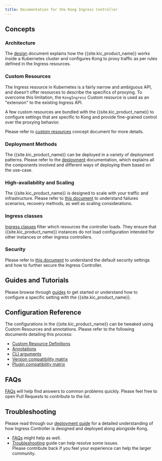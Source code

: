 ```yaml
---
title: Documentation for the Kong Ingress Controller
---
```


## Concepts

### Architecture

The [design][design] document explains how the {{site.kic_product_name}} works
inside a Kubernetes cluster and configures Kong to proxy traffic as per
rules defined in the Ingress resources.

### Custom Resources

The Ingress resource in Kubernetes is a fairly narrow and ambiguous API, and
doesn't offer resources to describe the specifics of proxying.
To overcome this limitation, the `KongIngress` Custom resource is used as an
"extension" to the existing Ingress API.

A few custom resources are bundled with the {{site.kic_product_name}} to
configure settings that are specific to Kong and provide fine-grained control
over the proxying behavior.

Please refer to [custom resources][crd] concept document for more details.

### Deployment Methods

The {{site.kic_product_name}} can be deployed in a variety of deployment patterns.
Please refer to the [deployment](/kubernetes-ingress-controller/{{page.kong_version}}/concepts/deployment) documentation,
which explains all the components
involved and different ways of deploying them based on the use-case.

### High-availability and Scaling

The {{site.kic_product_name}} is designed to scale with your traffic
and infrastructure.
Please refer to [this document](/kubernetes-ingress-controller/{{page.kong_version}}/concepts/ha-and-scaling) to understand
failures scenarios, recovery methods, as well as scaling considerations.

### Ingress classes

[Ingress classes](/kubernetes-ingress-controller/{{page.kong_version}}/concepts/ingress-classes) filter which resources the
controller loads. They ensure that {{site.kic_product_name}} instances do not
load configuration intended for other instances or other ingress controllers.

### Security

Please refer to [this document](/kubernetes-ingress-controller/{{page.kong_version}}/concepts/security) to understand the
default security settings and how to further secure the Ingress Controller.

## Guides and Tutorials

Please browse through [guides][guides] to get started or understand how to configure
a specific setting with the {{site.kic_product_name}}.

## Configuration Reference

The configurations in the {{site.kic_product_name}} can be tweaked using
Custom Resources and annotations.
Please refer to the following documents detailing this process:

- [Custom Resource Definitions](/kubernetes-ingress-controller/{{page.kong_version}}/references/custom-resources)
- [Annotations](/kubernetes-ingress-controller/{{page.kong_version}}/references/annotations)
- [CLI arguments](/kubernetes-ingress-controller/{{page.kong_version}}/references/cli-arguments)
- [Version compatibility matrix](/kubernetes-ingress-controller/{{page.kong_version}}/references/version-compatibility)
- [Plugin compatibility matrix](/kubernetes-ingress-controller/{{page.kong_version}}/references/plugin-compatibility)

## FAQs

[FAQs][faqs] will help find answers to common problems quickly.
Please feel free to open Pull Requests to contribute to the list.

## Troubleshooting

Please read through our [deployment guide][deployment] for a detailed
understanding of how Ingress Controller is designed and deployed
along alongside Kong.

- [FAQs][faqs] might help as well.
- [Troubleshooting][troubleshooting] guide can help
  resolve some issues.  
  Please contribute back if you feel your experience can help
  the larger community.

[annotations]: /kubernetes-ingress-controller/{{page.kong_version}}/references/annotations
[crd]: /kubernetes-ingress-controller/{{page.kong_version}}/concepts/custom-resources
[deployment]: /kubernetes-ingress-controller/{{page.kong_version}}/deployment/overview
[design]: /kubernetes-ingress-controller/{{page.kong_version}}/concepts/design
[faqs]: /kubernetes-ingress-controller/{{page.kong_version}}/faq
[troubleshooting]: /kubernetes-ingress-controller/{{page.kong_version}}/troubleshooting
[guides]: /kubernetes-ingress-controller/{{page.kong_version}}/guides/overview
